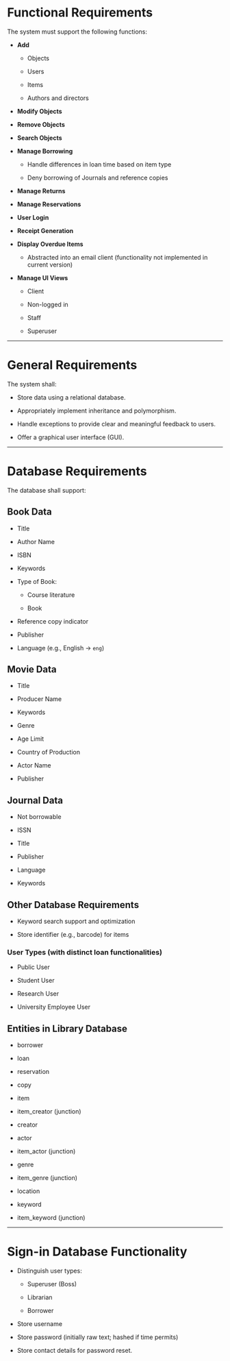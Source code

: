 # Functional Requirements

The system must support the following functions:

- **Add**
  
  - Objects
  
  - Users
  
  - Items
  
  - Authors and directors

- **Modify Objects**

- **Remove Objects**

- **Search Objects**

- **Manage Borrowing**
  
  - Handle differences in loan time based on item type
  
  - Deny borrowing of Journals and reference copies

- **Manage Returns**

- **Manage Reservations**

- **User Login**

- **Receipt Generation**

- **Display Overdue Items**
  
  - Abstracted into an email client (functionality not implemented in current version)

- **Manage UI Views**
  
  - Client
  
  - Non-logged in
  
  - Staff
  
  - Superuser

---

# General Requirements

The system shall:

- Store data using a relational database.

- Appropriately implement inheritance and polymorphism.

- Handle exceptions to provide clear and meaningful feedback to users.

- Offer a graphical user interface (GUI).

---

# Database Requirements

The database shall support:

## Book Data

- Title

- Author Name

- ISBN

- Keywords

- Type of Book:
  
  - Course literature
  
  - Book

- Reference copy indicator

- Publisher

- Language (e.g., English → `eng`)

## Movie Data

- Title

- Producer Name

- Keywords

- Genre

- Age Limit

- Country of Production

- Actor Name

- Publisher

## Journal Data

- Not borrowable

- ISSN

- Title

- Publisher

- Language

- Keywords

## Other Database Requirements

- Keyword search support and optimization

- Store identifier (e.g., barcode) for items

### User Types (with distinct loan functionalities)

- Public User

- Student User

- Research User

- University Employee User

## Entities in Library Database

- borrower 

- loan 

- reservation 

- copy 

- item 

- item_creator (junction) 

- creator 

- actor 

- item_actor (junction) 

- genre 

- item_genre (junction) 

- location 

- keyword 

- item_keyword (junction)

---

# Sign-in Database Functionality

- Distinguish user types:
  
  - Superuser (Boss)
  
  - Librarian
  
  - Borrower

- Store username

- Store password (initially raw text; hashed if time permits)

- Store contact details for password reset.
